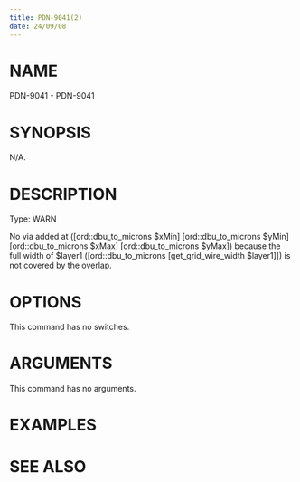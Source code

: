 ```yaml
---
title: PDN-9041(2)
date: 24/09/08
---
```


# NAME

PDN-9041 - PDN-9041

# SYNOPSIS

N/A.

# DESCRIPTION

Type: WARN

No via added at ([ord::dbu_to_microns $xMin] [ord::dbu_to_microns $yMin] [ord::dbu_to_microns $xMax] [ord::dbu_to_microns $yMax]) because the full width of $layer1 ([ord::dbu_to_microns [get_grid_wire_width $layer1]]) is not covered by the overlap.

# OPTIONS

This command has no switches.

# ARGUMENTS

This command has no arguments.

# EXAMPLES

# SEE ALSO
